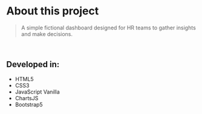 # About this project

> A simple fictional dashboard designed for HR teams to gather insights and make decisions.

<br>

## Developed in:

- HTML5
- CSS3
- JavaScript Vanilla
- ChartsJS
- Bootstrap5
